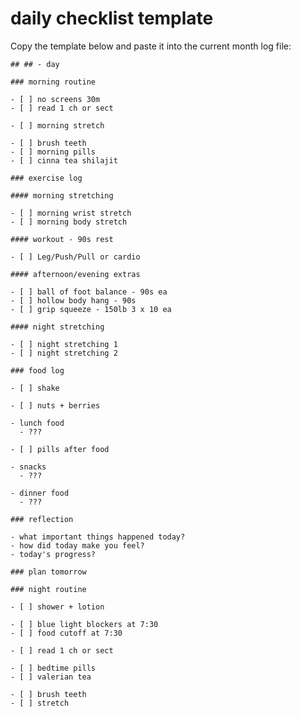 # daily checklist template

Copy the template below and paste it into the current month log file:

    ## ## - day

    ### morning routine

    - [ ] no screens 30m
    - [ ] read 1 ch or sect

    - [ ] morning stretch

    - [ ] brush teeth
    - [ ] morning pills
    - [ ] cinna tea shilajit

    ### exercise log

    #### morning stretching

    - [ ] morning wrist stretch
    - [ ] morning body stretch

    #### workout - 90s rest

    - [ ] Leg/Push/Pull or cardio

    #### afternoon/evening extras

    - [ ] ball of foot balance - 90s ea
    - [ ] hollow body hang - 90s
    - [ ] grip squeeze - 150lb 3 x 10 ea

    #### night stretching

    - [ ] night stretching 1
    - [ ] night stretching 2

    ### food log

    - [ ] shake

    - [ ] nuts + berries

    - lunch food
      - ???

    - [ ] pills after food

    - snacks
      - ???

    - dinner food
      - ???

    ### reflection

    - what important things happened today?
    - how did today make you feel?
    - today's progress?

    ### plan tomorrow

    ### night routine

    - [ ] shower + lotion

    - [ ] blue light blockers at 7:30
    - [ ] food cutoff at 7:30

    - [ ] read 1 ch or sect

    - [ ] bedtime pills
    - [ ] valerian tea

    - [ ] brush teeth
    - [ ] stretch
